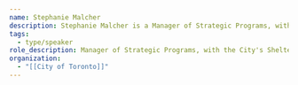 ```yaml
---
name: Stephanie Malcher
description: Stephanie Malcher is a Manager of Strategic Programs, with the City's Shelter, Support, and Housing Administration (SSHA) Division. She has a Masters of Urban Planning and over 10 years experience in the housing and homelessness sector. She started her career as a social worker with people at risk of homelessness, and now manages a program design and operational team who work to build the capacity of Toronto's housing and homelessness system to connect people experiencing homelessness to permanent housing opportunities.
tags:
  - type/speaker
role_description: Manager of Strategic Programs, with the City's Shelter, Support, and Housing Administration (SSHA) Division
organization:
  - "[[City of Toronto]]"
---
```

